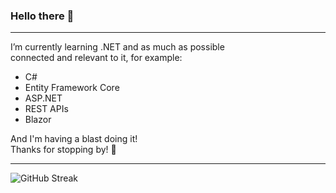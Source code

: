 ### Hello there 👋

---

I’m currently learning .NET and as much as possible <br>
connected and relevant to it, for example:
- C#
- Entity Framework Core
- ASP.NET
- REST APIs
- Blazor

And I'm having a blast doing it! <br>
Thanks for stopping by! 🌱

---

![GitHub Streak](https://streak-stats.demolab.com?user=JesperWhendin&theme=github-dark&date_format=j%20M%5B%20Y%5D&card_width=525&card_height=200&ring=EB541B&fire=EBD11F&border=12ACDC&dates=12ACDC&stroke=12ACDC&background=45%2C313C9973%2CEB545400)

